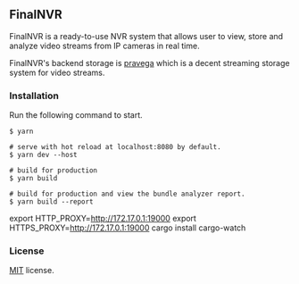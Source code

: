 ## FinalNVR

FinalNVR is a ready-to-use NVR system that allows user to view, store and analyze video streams from IP cameras in real time.

FinalNVR's backend storage is [pravega](https://github.com/pravega/pravega) which is a decent streaming storage system for video streams.

### Installation

Run the following command to start.

```
$ yarn

# serve with hot reload at localhost:8080 by default.
$ yarn dev --host

# build for production
$ yarn build

# build for production and view the bundle analyzer report.
$ yarn build --report
```

export HTTP_PROXY=http://172.17.0.1:19000
export HTTPS_PROXY=http://172.17.0.1:19000
cargo install cargo-watch

### License

[MIT](https://github.com/epicmaxco/vuestic-admin/blob/master/LICENSE) license.
